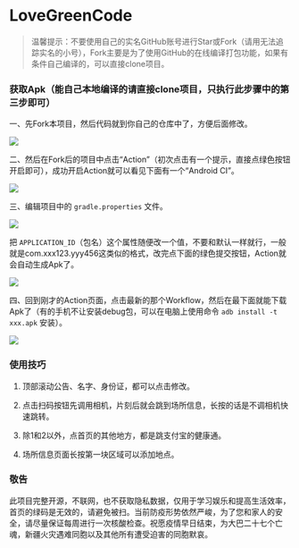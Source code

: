 # LoveGreenCode

> 温馨提示：不要使用自己的实名GitHub账号进行Star或Fork（请用无法追踪实名的小号），Fork主要是为了使用GitHub的在线编译打包功能，如果有条件自己编译的，可以直接clone项目。

### 获取Apk（能自己本地编译的请直接clone项目，只执行此步骤中的第三步即可）

一、先Fork本项目，然后代码就到你自己的仓库中了，方便后面修改。

![](https://raw.githubusercontent.com/fuckxmz/LoveGreenCode/master/img1.png)

二、然后在Fork后的项目中点击“Action”（初次点击有一个提示，直接点绿色按钮开启即可），成功开启Action就可以看见下面有一个“Android CI”。

![](https://raw.githubusercontent.com/fuckxmz/LoveGreenCode/master/img2.png)

三、编辑项目中的 `gradle.properties` 文件。

![](https://raw.githubusercontent.com/fuckxmz/LoveGreenCode/master/img3.png)

把 `APPLICATION_ID`（包名）这个属性随便改一个值，不要和默认一样就行，一般就是com.xxx123.yyy456这类似的格式，改完点下面的绿色提交按钮，Action就会自动生成Apk了。

![](https://raw.githubusercontent.com/fuckxmz/LoveGreenCode/master/img4.png)

四、回到刚才的Action页面，点击最新的那个Workflow，然后在最下面就能下载Apk了（有的手机不让安装debug包，可以在电脑上使用命令 `adb install -t xxx.apk` 安装）。

![](https://raw.githubusercontent.com/fuckxmz/LoveGreenCode/master/img5.png)

### 使用技巧

1. 顶部滚动公告、名字、身份证，都可以点击修改。

2. 点击扫码按钮先调用相机，片刻后就会跳到场所信息，长按的话是不调相机快速跳转。

3. 除1和2以外，点首页的其他地方，都是跳支付宝的健康通。

4. 场所信息页面长按第一块区域可以添加地点。

### 敬告

此项目完整开源，不联网，也不获取隐私数据，仅用于学习娱乐和提高生活效率，首页的绿码是无效的，请避免被扫。当前防疫形势依然严峻，为了您和家人的安全，请尽量保证每周进行一次核酸检查。祝愿疫情早日结束，为大巴二十七个亡魂，新疆火灾遇难同胞以及其他所有遭受迫害的同胞默哀。
